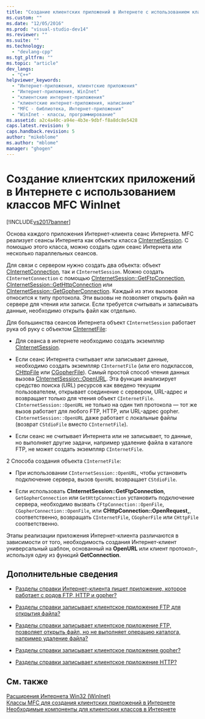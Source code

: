 ```yaml
---
title: "Создание клиентских приложений в Интернете с использованием классов MFC WinInet | Microsoft Docs"
ms.custom: ""
ms.date: "12/05/2016"
ms.prod: "visual-studio-dev14"
ms.reviewer: ""
ms.suite: ""
ms.technology: 
  - "devlang-cpp"
ms.tgt_pltfrm: ""
ms.topic: "article"
dev_langs: 
  - "C++"
helpviewer_keywords: 
  - "Интернет-приложения, клиентские приложения"
  - "Интернет-приложения, WinInet"
  - "клиентские интернет-приложения"
  - "клиентские интернет-приложения, написание"
  - "MFC - библиотека, Интернет-приложения"
  - "WinInet - классы, программирование"
ms.assetid: a2c4a40c-a94e-4b3e-9dbf-f8a8dc8e5428
caps.latest.revision: 9
caps.handback.revision: 5
author: "mikeblome"
ms.author: "mblome"
manager: "ghogen"
---
```

# Создание клиентских приложений в Интернете с использованием классов MFC WinInet
[!INCLUDE[vs2017banner](../assembler/inline/includes/vs2017banner.md)]

Основа каждого приложения Интернет\-клиента сеанс Интернета.  MFC реализует сеансы Интернета как объекты класса [CInternetSession](../Topic/CInternetSession%20Class.md).  С помощью этого класса, можно создать один сеанс Интернета или несколько параллельных сеансов.  
  
 Для связи с сервером нужно создать два объекта: объект [CInternetConnection](../Topic/CInternetConnection%20Class.md), так и `CInternetSession`.  Можно создать `CInternetConnection` с помощью [CInternetSession::GetFtpConnection](../Topic/CInternetSession::GetFtpConnection.md), [CInternetSession::GetHttpConnection](../Topic/CInternetSession::GetHttpConnection.md) или [CInternetSession::GetGopherConnection](../Topic/CInternetSession::GetGopherConnection.md).  Каждый из этих вызовов относится к типу протокола.  Эти вызовы не позволяет открыть файл на сервере для чтения или записи.  Если требуется считывать и записывать данные, необходимо открыть файл как отдельно.  
  
 Для большинства сеансов Интернета объект `CInternetSession` работает рука об руку с объектом [CInternetFile](../mfc/reference/cinternetfile-class.md):  
  
-   Для сеанса в интернете необходимо создать экземпляр [CInternetSession](../Topic/CInternetSession%20Class.md).  
  
-   Если сеанс Интернета считывает или записывает данные, необходимо создать экземпляр `CInternetFile` \(или его подклассов, [CHttpFile](../Topic/CHttpFile%20Class.md) или [CGopherFile](../mfc/reference/cgopherfile-class.md)\).  Самый простой способ чтения данных вызова [CInternetSession::OpenURL](../Topic/CInternetSession::OpenURL.md).  Эта функция анализирует средство поиска \(URL\) ресурсов как введено текущим пользователем, открывает соединение с сервером, URL\-адрес и возвращает только для чтения объект `CInternetFile`.  `CInternetSession::OpenURL` не только на один тип протокола — тот же вызов работает для любого FTP, HTTP, или URL\-адрес gopher.  `CInternetSession::OpenURL` даже работает с локальные файлы \(возврат `CStdioFile` вместо `CInternetFile`\).  
  
-   Если сеанс не считывает Интернета или не записывает, то данные, но выполняет другие задачи, например удаление файла в каталоге FTP, не может создать экземпляр `CInternetFile`.  
  
 2 Способа создания объекта `CInternetFile`:  
  
-   При использовании `CInternetSession::OpenURL`, чтобы установить подключение сервера, вызов `OpenURL` возвращает `CStdioFile`.  
  
-   Если использовать **CInternetSession::GetFtpConnection**, `GetGopherConnection` или `GetHttpConnection` установить подключение сервера, необходимо вызвать `CFtpConnection::OpenFile`, `CGopherConnection::OpenFile`, или **CHttpConnection::OpenRequest,**, соответственно, возвращать `CInternetFile`, `CGopherFile` или `CHttpFile` соответственно.  
  
 Этапы реализации приложения Интернет\-клиента различаются в зависимости от того, необходимость создания Интернет\-клиент универсальный шаблон, основанный на **OpenURL**  или клиент протокол\-, используя одну из функций **GetConnection**.  
  
## Дополнительные сведения  
  
-   [Разделы справки Интернет\-клиента пишет приложение, которое работает с родов FTP, HTTP и gopher?](../Topic/Steps%20in%20a%20Typical%20Internet%20Client%20Application.md)  
  
-   [Разделы справки записывает клиентское приложение FTP для открытия файла?](../mfc/steps-in-a-typical-ftp-client-application.md)  
  
-   [Разделы справки записывает клиентское приложение FTP, позволяет открыть файл, но не выполняет операцию каталога, например удаление файла?](../mfc/steps-in-a-typical-ftp-client-application-to-delete-a-file.md)  
  
-   [Разделы справки записывает клиентское приложение gopher?](../mfc/steps-in-a-typical-gopher-client-application.md)  
  
-   [Разделы справки записывает клиентское приложение HTTP?](../mfc/steps-in-a-typical-http-client-application.md)  
  
## См. также  
 [Расширения Интернета Win32 \(WinInet\)](../mfc/win32-internet-extensions-wininet.md)   
 [Классы MFC для создания клиентских приложений в Интернете](../mfc/mfc-classes-for-creating-internet-client-applications.md)   
 [Необходимые компоненты для клиентских классов в Интернете](../Topic/Prerequisites%20for%20Internet%20Client%20Classes.md)